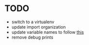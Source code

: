 # TODO
* switch to a virtualenv
* update import organization
* update variable names to follow [this](http://flask.pocoo.org/docs/0.12/styleguide/#naming-conventions)
* remove debug prints

